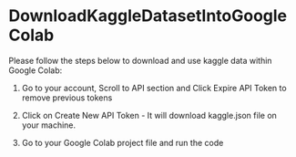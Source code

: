 # DownloadKaggleDatasetIntoGoogleColab
Please follow the steps below to download and use kaggle data within Google Colab:

1. Go to your account, Scroll to API section and Click Expire API Token to remove previous tokens

2. Click on Create New API Token - It will download kaggle.json file on your machine.

3. Go to your Google Colab project file and run the code
